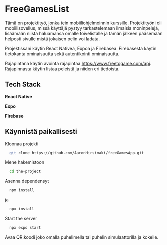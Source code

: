 
# FreeGamesList

Tämä on projektityö, jonka tein mobiiliohjelmoinnin kurssille. Projektityöni oli mobiilisovellus, missä käyttäjä pystyy tarkastelemaan ilmaisia moninpelejä, lisäämään niistä haluamansa omalle toivelistalle ja tämän jälkeen pääsemään helposti sivulle mistä jokaisen pelin voi ladata.

Projektissani käytin React Nativea, Expoa ja Firebasea. Firebasesta käytin tietokanta ominaisuutta sekä autentikointi ominaisuutta. 

Rajapintana käytin avointa rajapintaa https://www.freetogame.com/api. Rajapinnasta käytin listaa peleistä ja niiden eri tiedoista.
## Tech Stack

**React Native**

**Expo**

**Firebase**


## Käynnistä paikallisesti

Kloonaa projekti

```bash
  git clone https://github.com/AaronHirsimaki/freeGamesApp.git
```

Mene hakemistoon

```bash
  cd the-project
```

Asenna dependensyt

```bash
  npm install
```
ja

```bash
  npx install
```

Start the server

```bash
  npx expo start
```
Avaa QR:koodi joko omalla puhelimella tai puhelin simulaattorilla ja kokeile.